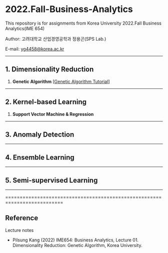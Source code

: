 # 2022.Fall-Business-Analytics

This repository is for assignments from Korea University 2022.Fall Business Analytics(IME 654)

Author: 고려대학교 산업경영공학과 정용곤(SPS Lab.)

E-mail: yg4458@korea.ac.kr

--------------------------

## 1. Dimensionality Reduction

1. **Genetic Algorithm** [[Genetic Algorithm Tutorial]('https://github.com/Yong-Gon/2022.Fall-Business-Analytics/blob/main/1_dimensionality_reduction/1.%20Genetic%20Algorithm/Genetic_Algorithm_tutorial.ipynb')]

--------------------------

## 2. Kernel-based Learning

1. **Support Vector Machine & Regression**

--------------------------

## 3. Anomaly Detection

--------------------------

## 4. Ensemble Learning

--------------------------

## 5. Semi-supervised Learning

--------------------------


==========================================================================
## Reference
 Lecture notes
- Pilsung Kang (2022) IME654: Business Analytics, Lecture 01. Dimensionality Reduction: Genetic Algorithm, Korea University.
